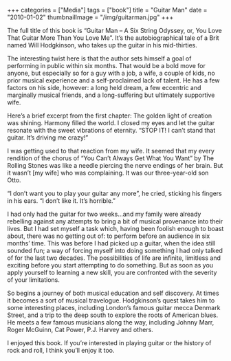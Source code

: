 +++
categories = ["Media"]
tags = ["book"]
title = "Guitar Man"
date = "2010-01-02"
thumbnailImage = "/img/guitarman.jpg"
+++

The full title of this book is “Guitar Man – A Six String Odyssey, or, You Love That Guitar More Than You Love Me”. It’s the autobiographical tale of a Brit named Will Hodgkinson, who takes up the guitar in his mid-thirties.
<!--more-->
The interesting twist here is that the author sets himself a goal of performing in public within six months. That would be a bold move for anyone, but especially so for a guy with a job, a wife, a couple of kids, no prior musical experience and a self-proclaimed lack of talent. He has a few factors on his side, however: a long held dream, a few eccentric and marginally musical friends, and a long-suffering but ultimately supportive wife.

Here’s a brief excerpt from the first chapter:
The golden light of creation was shining. Harmony filled the world. I closed my eyes and let the guitar resonate with the sweet vibrations of eternity.
“STOP IT! I can’t stand that guitar. It’s driving me crazy!”

I was getting used to that reaction from my wife. It seemed that my every rendition of the chorus of “You Can’t Always Get What You Want” by The Rolling Stones was like a needle piercing the nerve endings of her brain. But it wasn’t [my wife] who was complaining. It was our three-year-old son Otto.

“I don’t want you to play your guitar any more”, he cried, sticking his fingers in his ears. “I don’t like it. It’s horrible.”

I had only had the guitar for two weeks…and my family were already rebelling against any attempts to bring a bit of musical provenance into their lives. But I had set myself a task which, having been foolish enough to boast about, there was no getting out of: to perform before an audience in six months’ time. This was before I had picked up a guitar, when the idea still sounded fun; a way of forcing myself into doing something I had only talked of for the last two decades. The possibilities of life are infinite, limitless and exciting before you start attempting to do something. But as soon as you apply yourself to learning a new skill, you are confronted with the severity of your limitations.

So begins a journey of both musical education and self discovery. At times it becomes a sort of musical travelogue. Hodgkinson’s quest takes him to some interesting places, including London’s famous guitar mecca Denmark Street, and a trip to the deep south to explore the roots of American blues. He meets a few famous musicians along the way, including Johnny Marr, Roger McGuinn, Cat Power, P.J. Harvey and others.

I enjoyed this book. If you’re interested in playing guitar or the history of rock and roll, I think you’ll enjoy it too.

